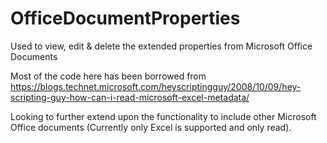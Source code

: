 # OfficeDocumentProperties
Used to view, edit &amp; delete the extended properties from Microsoft Office Documents

Most of the code here has been borrowed from https://blogs.technet.microsoft.com/heyscriptingguy/2008/10/09/hey-scripting-guy-how-can-i-read-microsoft-excel-metadata/

Looking to further extend upon the functionality to include other Microsoft Office documents (Currently only Excel is supported and only read).

